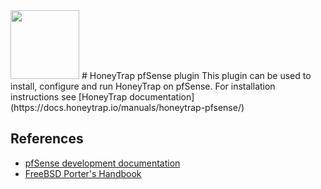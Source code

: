 <img src="https://honeytrap.github.io/honeytrap-docs/logo2.png" height="110" />
# HoneyTrap pfSense plugin
This plugin can be used to install, configure and run HoneyTrap on pfSense. For installation instructions see [HoneyTrap documentation](https://docs.honeytrap.io/manuals/honeytrap-pfsense/)

## References
- [pfSense development documentation](https://docs.netgate.com/pfsense/en/latest/development/index.html)
- [FreeBSD Porter's Handbook](https://www.freebsd.org/doc/en/books/porters-handbook/)
